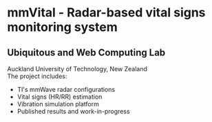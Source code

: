 # mmVital - Radar-based vital signs monitoring system
## <b>Ubiquitous and Web Computing Lab</b><br>
Auckland University of Technology, New Zealand <br>
The project includes: <br>
<ul>
<li> TI's mmWave radar configurations </li>
<li> Vital signs (HR/RR) estimation </li>
<li> Vibration simulation platform </li>
<li> Published results and work-in-progress </li>
</ul>

